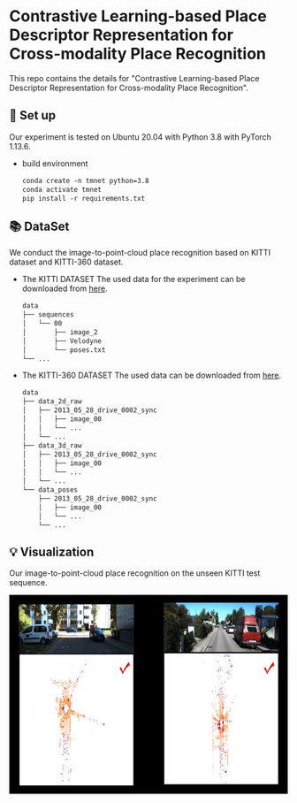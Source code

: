 #  Contrastive Learning-based Place Descriptor Representation for Cross-modality Place Recognition

This repo contains the details for "Contrastive Learning-based Place Descriptor Representation for Cross-modality Place Recognition".

## 🔑 Set up 
Our experiment is tested on Ubuntu 20.04 with Python 3.8 with PyTorch 1.13.6.
- build environment
  ```
  conda create -n tmnet python=3.8
  conda activate tmnet
  pip install -r requirements.txt
  ```

## 📚 DataSet
We conduct the image-to-point-cloud place recognition based on KITTI dataset and KITTI-360 dataset.

- The KITTI DATASET
The used data for the experiment can be downloaded from [here](https://www.cvlibs.net/datasets/kitti/index.php).
  ```
  data  
  ├── sequences  
  │   └── 00  
  │       ├── image_2  
  │       ├── Velodyne  
  │       └── poses.txt  
  └── ...
  ```

- The KITTI-360 DATASET
The used data can be downloaded from [here](https://www.cvlibs.net/datasets/kitti-360/index.php).

  ```
  data  
  ├── data_2d_raw    
  │   ├── 2013_05_28_drive_0002_sync  
  │   │   ├── image_00  
  │   │   └── ...  
  │   └── ...  
  ├── data_3d_raw  
  │   ├── 2013_05_28_drive_0002_sync  
  │   │   ├── image_00  
  │   │   └── ...  
  │   └── ...  
  └── data_poses  
      ├── 2013_05_28_drive_0002_sync  
      │   ├── image_00  
      │   └── ...  
      └── ...
  ```

## 💡  Visualization
Our image-to-point-cloud place recognition on the unseen KITTI test sequence.

<div>
<img src="https://github.com/emilyemliyM/TMNet/blob/main/img/kitti08_demo2.gif" alt="描述文本" width="720" height="360">
</div>



